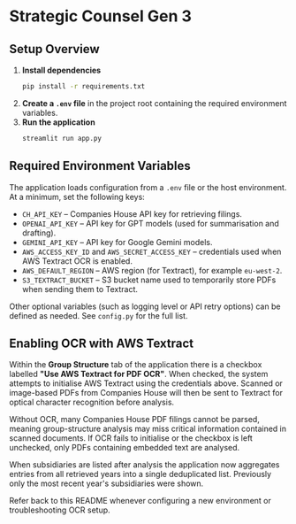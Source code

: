 # Strategic Counsel Gen 3

## Setup Overview

1. **Install dependencies**
   ```bash
   pip install -r requirements.txt
   ```
2. **Create a `.env` file** in the project root containing the required environment variables.
3. **Run the application**
   ```bash
   streamlit run app.py
   ```

## Required Environment Variables

The application loads configuration from a `.env` file or the host environment. At a minimum, set the following keys:

- `CH_API_KEY` – Companies House API key for retrieving filings.
- `OPENAI_API_KEY` – API key for GPT models (used for summarisation and drafting).
- `GEMINI_API_KEY` – API key for Google Gemini models.
- `AWS_ACCESS_KEY_ID` and `AWS_SECRET_ACCESS_KEY` – credentials used when AWS Textract OCR is enabled.
- `AWS_DEFAULT_REGION` – AWS region (for Textract), for example `eu-west-2`.
- `S3_TEXTRACT_BUCKET` – S3 bucket name used to temporarily store PDFs when sending them to Textract.

Other optional variables (such as logging level or API retry options) can be defined as needed. See `config.py` for the full list.

## Enabling OCR with AWS Textract

Within the **Group Structure** tab of the application there is a checkbox labelled **"Use AWS Textract for PDF OCR"**. When checked, the system attempts to initialise AWS Textract using the credentials above. Scanned or image-based PDFs from Companies House will then be sent to Textract for optical character recognition before analysis.

Without OCR, many Companies House PDF filings cannot be parsed, meaning group-structure analysis may miss critical information contained in scanned documents. If OCR fails to initialise or the checkbox is left unchecked, only PDFs containing embedded text are analysed.

When subsidiaries are listed after analysis the application now aggregates entries from all retrieved years into a single deduplicated list. Previously only the most recent year's subsidiaries were shown.

Refer back to this README whenever configuring a new environment or troubleshooting OCR setup.
